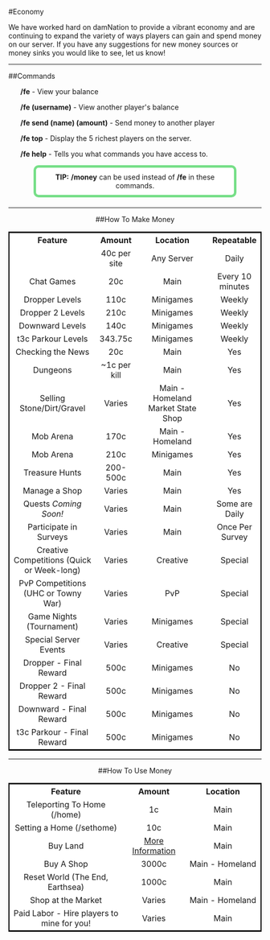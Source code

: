 ---
---
<script src="{{site.baseurl}}/_sass/grr/js/vendor/sorttable.js" type="text/javascript"></script>
#Economy

We have worked hard on damNation to provide a vibrant economy and are continuing to expand the variety of ways players can gain and spend money on our server. If you have any suggestions for new money sources or money sinks you would like to see, let us know!

___

##Commands
<ul><b>/fe</b> - View your balance</ul>
<ul><b>/fe (username)</b> - View another player's balance</ul>
<ul><b>/fe send (name) (amount)</b> - Send money to another player</ul>
<ul><b>/fe top</b> - Display the 5 richest players on the server.</ul>
<ul><b>/fe help</b> - Tells you what commands you have access to.</ul>
<p style="border: 5px solid #77df88; text-align:center;border-radius:10px;background-color:#ffffff; padding: 10px;margin: 0px 50px 20px 50px;">
      <b>TIP:</b> <b>/money</b> can be used instead of <b>/fe</b> in these commands.
</p>

___

<div style="text-align: center;" markdown="1">
##How To Make Money
</div>


<table class="tg sortable" width="100%" style="background-color:#FFF; text-align:center; border: 2px solid #000;">
  <tr>
    <th class="tg-yw4l" width="35%">Feature</th>
    <th class="tg-yw4l" width="15%">Amount</th>
    <th class="tg-yw4l" width="30%">Location</th>
    <th class="tg-yw4l" width="20%">Repeatable</th>
  </tr>
  <tr>
    <td class="tg-9hbo"><a hrefVoting</td>
    <td class="tg-9hbo">40c per site</td>
    <td class="tg-9hbo">Any Server</td>
    <td class="tg-9hbo">Daily</td>
  </tr>
  <tr>
    <td class="tg-9hbo">Chat Games</td>
    <td class="tg-9hbo">20c</td>
    <td class="tg-9hbo">Main</td>
    <td class="tg-9hbo">Every 10 minutes</td>
  </tr>
  <tr>
    <td class="tg-9hbo">Dropper Levels</td>
    <td class="tg-9hbo">110c</td>
    <td class="tg-9hbo">Minigames</td>
    <td class="tg-9hbo">Weekly</td>
  </tr>
  <tr>
    <td class="tg-9hbo">Dropper 2 Levels</td>
    <td class="tg-9hbo">210c</td>
    <td class="tg-9hbo">Minigames</td>
    <td class="tg-9hbo">Weekly</td>
  </tr>
  <tr>
    <td class="tg-9hbo">Downward Levels</td>
    <td class="tg-9hbo">140c</td>
    <td class="tg-9hbo">Minigames</td>
    <td class="tg-9hbo">Weekly</td>
  </tr>
  <tr>
    <td class="tg-9hbo">t3c Parkour Levels</td>
    <td class="tg-9hbo">343.75c</td>
    <td class="tg-9hbo">Minigames</td>
    <td class="tg-9hbo">Weekly</td>
  </tr>
  <tr>
    <td class="tg-9hbo">Checking the News</td>
    <td class="tg-9hbo">20c</td>
    <td class="tg-9hbo">Main</td>
    <td class="tg-9hbo">Yes</td>
  </tr>
  <tr>
    <td class="tg-9hbo">Dungeons</td>
    <td class="tg-9hbo">~1c per kill</td>
    <td class="tg-9hbo">Main</td>
    <td class="tg-9hbo">Yes</td>
  </tr>
  <tr>
    <td class="tg-9hbo">Selling Stone/Dirt/Gravel</td>
    <td class="tg-9hbo">Varies</td>
    <td class="tg-9hbo">Main - Homeland Market State Shop</td>
    <td class="tg-9hbo">Yes</td>
  </tr>
  <tr>
    <td class="tg-9hbo">Mob Arena</td>
    <td class="tg-9hbo">170c</td>
    <td class="tg-9hbo">Main - Homeland</td>
    <td class="tg-9hbo">Yes</td>
  </tr>
  <tr>
    <td class="tg-9hbo">Mob Arena</td>
    <td class="tg-9hbo">210c</td>
    <td class="tg-9hbo">Minigames</td>
    <td class="tg-9hbo">Yes</td>
  </tr>
  <tr>
    <td class="tg-9hbo">Treasure Hunts</td>
    <td class="tg-9hbo">200-500c</td>
    <td class="tg-9hbo">Main</td>
    <td class="tg-9hbo">Yes</td>
  </tr>
  <tr>
    <td class="tg-9hbo">Manage a Shop</td>
    <td class="tg-9hbo">Varies</td>
    <td class="tg-9hbo">Main</td>
    <td class="tg-9hbo">Yes</td>
  </tr>
  <tr>
    <td class="tg-9hbo">Quests <i>Coming Soon!</i></td>
    <td class="tg-9hbo">Varies</td>
    <td class="tg-9hbo">Main</td>
    <td class="tg-9hbo">Some are Daily</td>
  </tr>
  <tr>
    <td class="tg-9hbo">Participate in Surveys</td>
    <td class="tg-9hbo">Varies</td>
    <td class="tg-9hbo">Main</td>
    <td class="tg-9hbo">Once Per Survey</td>
  </tr>
  <tr>
    <td class="tg-9hbo">Creative Competitions (Quick or Week-long)</td>
    <td class="tg-9hbo">Varies</td>
    <td class="tg-9hbo">Creative</td>
    <td class="tg-9hbo">Special</td>
  </tr>
  <tr>
    <td class="tg-9hbo">PvP Competitions (UHC or Towny War)</td>
    <td class="tg-9hbo">Varies</td>
    <td class="tg-9hbo">PvP</td>
    <td class="tg-9hbo">Special</td>
  </tr>
  <tr>
    <td class="tg-9hbo">Game Nights (Tournament)</td>
    <td class="tg-9hbo">Varies</td>
    <td class="tg-9hbo">Minigames</td>
    <td class="tg-9hbo">Special</td>
  </tr>
  <tr>
    <td class="tg-9hbo">Special Server Events</td>
    <td class="tg-9hbo">Varies</td>
    <td class="tg-9hbo">Creative</td>
    <td class="tg-9hbo">Special</td>
  </tr>
    <tr>
    <td class="tg-9hbo">Dropper - Final Reward</td>
    <td class="tg-9hbo">500c</td>
    <td class="tg-9hbo">Minigames</td>
    <td class="tg-9hbo">No</td>
  </tr>
  <tr>
    <td class="tg-9hbo">Dropper 2 - Final Reward</td>
    <td class="tg-9hbo">500c</td>
    <td class="tg-9hbo">Minigames</td>
    <td class="tg-9hbo">No</td>
  </tr>
  <tr>
    <td class="tg-9hbo">Downward - Final Reward</td>
    <td class="tg-9hbo">500c</td>
    <td class="tg-9hbo">Minigames</td>
    <td class="tg-9hbo">No</td>
  </tr>
  <tr>
    <td class="tg-9hbo">t3c Parkour - Final Reward</td>
    <td class="tg-9hbo">500c</td>
    <td class="tg-9hbo">Minigames</td>
    <td class="tg-9hbo">No</td>
  </tr>
</table>

___

<div style="text-align: center;" markdown="1">
##How To Use Money
</div>

<table class="tg sortable" width="100%" style="background-color:#FFF; text-align:center; border: 2px solid #000;">
  <tr>
    <th class="tg-yw4l" width="45%">Feature</th>
    <th class="tg-yw4l" width="25%">Amount</th>
    <th class="tg-yw4l" width="30%">Location</th>
  </tr>
  <tr>
    <td class="tg-9hbo">Teleporting To Home (/home)</td>
    <td class="tg-9hbo">1c</td>
    <td class="tg-9hbo">Main</td>
  </tr>
  <tr>
    <td class="tg-9hbo">Setting a Home (/sethome)</td>
    <td class="tg-9hbo">10c</td>
    <td class="tg-9hbo">Main</td>
  </tr>
  <tr>
    <td class="tg-9hbo">Buy Land</td>
    <td class="tg-9hbo"><a href="{{site.baseurl}}/land">More Information</a></td>
    <td class="tg-9hbo">Main</td>
  </tr>
  <tr>
    <td class="tg-9hbo">Buy A Shop</td>
    <td class="tg-9hbo">3000c</td>
    <td class="tg-9hbo">Main - Homeland</td>
  </tr>
  <tr>
    <td class="tg-9hbo">Reset World (The End, Earthsea)</td>
    <td class="tg-9hbo">1000c</td>
    <td class="tg-9hbo">Main</td>
  </tr>
  <tr>
    <td class="tg-9hbo">Shop at the Market</td>
    <td class="tg-9hbo">Varies</td>
    <td class="tg-9hbo">Main - Homeland</td>
  </tr>
  <tr>
    <td class="tg-9hbo">Paid Labor - Hire players to mine for you!</td>
    <td class="tg-9hbo">Varies</td>
    <td class="tg-9hbo">Main</td>
  </tr>
</table>
